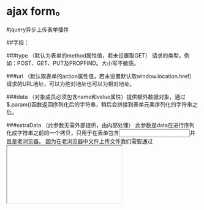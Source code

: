 # ajax form。
#jquery异步上传表单插件

##字段：

###type
（默认为表单的method属性值，若未设置取GET）
请求的类型，例如：POST、GET、PUT及PROPFIND。大小写不敏感。

###url
（默认取表单的action属性值，若未设置默认取window.location.href）请求的URL地址，可以为绝对地址也可以为相对地址。

###data
（对象成员必须包含name和value属性）提供额外数据对象，通过$.param()函数返回序列化后的字符串，稍后会拼接到表单元素序列化的字符串之后。

###extraData
（此参数无需外部提供，由内部处理）
此参数是data在进行序列化成字符串之前的一个拷贝，只用于在表单包含<input type=”file” />并且是老浏览器。
因为在老浏览器中文件上传文件我们需要通过<iframe>来模拟异步提交，此时extraData会转变为<input type=”hidden” />元素包含在表单中，被一起提交到服务器。

###dataType
一般不需自己设置。参数作用请看：《jQuery.ajax()-dataType》

###traditional
如果你想要用传统的方式来序列化数据，那么就设置为true。请参考$.param()深度递归详解。

###delegation
（适用于ajaxForm）ajaxForm支持Jquery插件的委托方式（需要Jquery v1.7+），所以当你调用ajaxForm的时候其表单form不一定存在，但动态构建的form会在适当的时候调用ajaxSubmit。Eg：
$('#myForm').ajaxForm({ 
    delegation: true,
    target: '#output'
});

###replaceTarget
（默认：false）与target参数共同起作用，True则执行replaceWirh()函数，false则执行html()函数

###target
提供一个Html元素，在请求“成功”并且未设置dataType参数，则将返回的数据replaceWith()或html()掉对象原来的内容，再遍历对象调用success回调函数。
if (!options.dataType && options.target) {
    var oldSuccess = options.success || function(){};
    callbacks.push(function(data) {
        var fn = options.replaceTarget ? 'replaceWith' : 'html';
        $(options.target)[fn](data).each(oldSuccess, arguments);
    });
}

###includeHidden
在请求成功后，若设置执行clearForm()函数清空表单元素则会根据includeHidden设置决定如何清空隐藏域元素。
1)传递true，表示清空表单的所有隐藏域元素。
2)传递字符串，表示清空特殊匹配的隐藏域表单元素，eg： $('#myForm').clearForm('.special:hidden')，清空class属性包含special值的隐藏域

###clearForm
请求成功时触发（同success），并用options. includeHidden做为回调函数参数。
回调函数：$form.clearForm(options.includeHidden);

###resetForm
请求成功时触发（同success）。
回调函数：$form.resetForm()

###semantic
布尔值，指示表单元素序列化时是否严格按照表单元素定义顺序。
在序列化只有<input type=”image” />元素会放在序列化字符串的最后，若semantic=true，则会按照它的定义顺序进行序列化。
若你服务器严格要求表单序列化字符串的顺序，则使用此参数进行控制。

###iframe
（默认：false）若有文件上传'input[type=file]:enabled[value!=""]'，指示是否应该使用<iframe>标签（在支持html5文件上传新特性的浏览器中不会使用iframe模式）
iframeTarget
指定一个现有的<iframe>元素，否则将自动生成一个<iframe>元素以及name属性值。若现有的<iframe>元素没有设置name属性，则会自动生成一个name值
iframeSrc
为<iframe>元素设定src属性值
 
##回调函数：

###beforeSerialize
提供在将表单元素序列化为字符串之前，处理表单元素的回调函数。
签名：function(form,options)
函数说明：当前表单对象、options参数集合
返回值：返回false，表示终止表单提交操作。

###beforeSubmit
提供在执行表单提交之前，处理数据的回调函数。
签名：function(a,form,options)
函数说明：通过formToArray(options.semantic, elements)返回的表单元素数组、当前表单对象、options参数集合
返回值：返回false，表示终止表单提交操作。

###ajaxSubmit函数处理流程：

1)         根据<form action=”” method=””>处理url、type参数以及success、iframeSrc等参数。
2)         触发beforeSerialize()回调函数
3)         序列化data参数和表单元素
4)         触发beforeSubmit()回调函数
5)         根据type参数处理options.data和options.url参数
6)         注册resetForm()和clearForm()回调函数
7)         注册将返回数据加载到options.target指定的元素上的回调函数
8)         注册success回调函数，若有options.target则循环该元素，并为每个子元素注册success回调函数
9)         处理<input type=”file” />文件上传元素
	a)         不包含文件元素，直接调用jQuery.ajax()函数。
	b)         包含文件元素，并且不支持XMLHttpRequest Level 2提供的文件上传新特性window.FormData。则通过IFrame模拟表单异步提交。
	                   i.              调用fileUploadIframe()函数。
	                   ii.              根据options. iframeTarget设置决定是创建一个<iframe>元素还是使用现有的<iframe>元素
	                   iii.              模拟xhr对象以及jQuery.ajax()过程，以支持xhr对象返回和ajax事件触发
	                   iv.              设置<form>的target指向<iframe>元素、encoding和enctypedata”、method为”post”值等等
	                   v.              处理options.extraData为<input type=”hidden” />元素并添加到<form>元素中。
	                   vi.              调用<form>的submit()事件。（同步提交，但因为<form>的target指向<iframe>标签，所以刷新的是<iframe>中的内容，以此模拟异步提交）
	c)         包含文件元素，并且支持XMLHttpRequest Level 2提供的新特性，则调用fileUploadXhr()函数，通过FormData()对象将数据传递给options.data参数，再调用jQuery.ajax(options)函数异步提交表单。并且XMLHttpRequest Level 2的新特性还支持进度条提示功能。（更多新特性请看：《XMLHttpRequest Level 2 使用指南》）
10)     将内部jqxhr缓存起来，以供访问。$form.removeData('jqxhr').data('jqxhr', jqxhr);
11)     返回表单元素本身，以便符合jQuery的链式操作模式。

##方法：

###$(“form1”).ajaxForm(options)
是对$(“any”).ajaxSubmit(options)函数的一个封装，适用于表单提交的方式（注意，主体对象是<form>），会帮你管理表单的submit和提交元素（[type=submit],[type=image]）的click事件。在出发表单的submit事件时：阻止submit()事件的默认行为（同步提交的行为）并且调用$(this).ajaxSubmit(options)函数。
ajaxForm支持Jquery插件的委托方式（需要Jquery v1.7+），所以当你调用ajaxForm的时候其表单form不一定存在，ajaxSubmit将在适当的时候调用。

###$(“form1”).ajaxFormUnbind()
取消$(“”).ajaxForm(options)函数对指定表单绑定的submit和click事件。

###$(“form1”).formToArray(semantic,elements)
个数组元素都是包含name和value属性的对象。返回值是内部构件的一个数组元素，而elements参数将包含除<input type=”image”>以外的所有表单元素。

###$(“form1”).formSerialize(semantic)
将表当前单元素序列化为字符串形式。

###$(“form1”).fieldSerialize(successful)  
序列化包含name属性的表单元素为一个字符串。Successful参数标识是否获取type为reset、button、checkbox、radio、submit、image值得元素以及<select>的值。返回$(el).val()。
###
$(“form1”).fieldValue(successful) 或 $.fieldValue(element, successful)
获取指定表单中的表单元素或指定表单元素的值。Successful参数标识是否获取type为reset、button、checkbox、radio、submit、image值得元素以及<select>的值。返回$(el).val()。

###$(“form1”).clearForm(includeHidden)
清空当前表单中input、select、textarea元素的值。includeHidden设置决定如何清空隐藏域元素。
a)         传递true，表示清空表单的所有隐藏域元素。
b)         传递字符串，表示清空特殊匹配的隐藏域表单元素，eg： $('#myForm').clearForm('.special:hidden')，清空class属性包含special值的隐藏域

###$.(“form1”).clearFields(includeHidden) 和 $.(“form1”).clearInputs(includeHidden)
作用相同，清空当前表单中所有表单元素的指。includeHidden设置决定如何清空隐藏域元素。
a)         传递true，表示清空表单的所有隐藏域元素。
b)         传递字符串，表示清空特殊匹配的隐藏域表单元素，eg： $('#myForm').clearForm('.special:hidden')，清空class属性包含special值的隐藏域

###$(“form1”).resetForm()
重置当前表单元素，导致所有表单元素重置到它的初始值。

###$(“form1”).selected(select)
将当前表单元素中所有checkbox、radio设置为select。select参数为布尔值。
